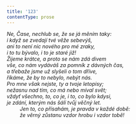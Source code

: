 ```yaml
---
title: '123'
contentType: prose
---
```


<section>

_Ne, Čase, nechlub se, že se já měním taky:  
i když se zvedají tvé věže sebevýš,  
ani to není nic nového pro mé zraky,  
i to tu bývalo, i to je staré již!  
Žijeme krátce, a proto se nám zdá divem  
vše, co nám vydáváš za pomník z dávných čas,  
a třebaže jsme už slyšeli o tom dříve,  
říkáme, že by to nebylo, nebýt nás.  
Pro mne však nejste, ty a tvoje letopisy;  
nežasnu nad tím, co má nebo míval svět;  
vždyť všechno, to, co je, i to, co bylo kdysi,  
je zdání, kterým nás šálí tvůj věčný let.  
         Jen to, co přísahám, je pravda v každé době:  
         že věrný zůstanu vzdor hrobu i vzdor tobě!_

</section>
